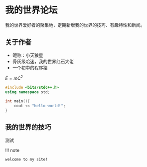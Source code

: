 # 我的世界论坛

我的世界爱好者的聚集地，定期新增我的世界的技巧、有趣特性和新闻。

## 关于作者

* 昵称：小天狼星
* 骨灰级哈迷，我的世界红石大佬
* 一个初中的程序猿

<!-- ![alt text](image.png) -->


$E=mC^2$


```cpp
#include <bits/stdc++.h>
using namespace std;

int main(){
    cout << "hello world!";
}
```



## 我的世界的技巧

测试

!!! note

    welcome to my site!
    

